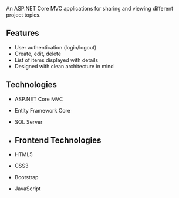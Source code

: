 An ASP.NET Core MVC applications for sharing and viewing different project topics.

## Features

- User authentication (login/logout)
- Create, edit, delete 
- List of items displayed with details
- Designed with clean architecture in mind

## Technologies

- ASP.NET Core MVC
- Entity Framework Core
- SQL Server

- ## Frontend Technologies

- HTML5  
- CSS3  
- Bootstrap  
- JavaScript
